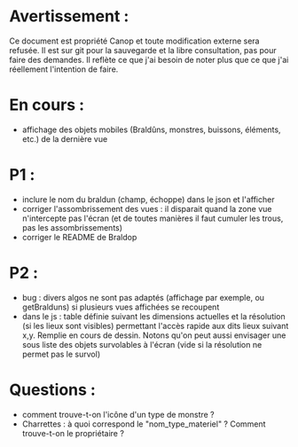 Avertissement :
===============

Ce document est propriété Canop et toute modification externe sera refusée. Il est sur git pour la sauvegarde et la libre consultation, pas pour faire des demandes. Il reflète ce que j'ai besoin de noter plus que ce que j'ai réellement l'intention de faire.

En cours :
==========

* affichage des objets mobiles (Braldûns, monstres, buissons, éléments, etc.) de la dernière vue

P1 :
====

* inclure le nom du braldun (champ, échoppe) dans le json et l'afficher
* corriger l'assombrissement des vues : il disparait quand la zone vue n'intercepte pas l'écran (et de toutes manières il faut cumuler les trous, pas les assombrissements)
* corriger le README de Braldop

P2 :
====

* bug : divers algos ne sont pas adaptés (affichage par exemple, ou getBralduns) si plusieurs vues affichées se recoupent
* dans le js : table définie suivant les dimensions actuelles et la résolution (si les lieux sont visibles) permettant l'accès rapide aux dits lieux suivant x,y. Remplie en cours de dessin. Notons qu'on peut aussi envisager une sous liste des objets survolables à l'écran (vide si la résolution ne permet pas le survol)

Questions :
===========

* comment trouve-t-on l'icône d'un type de monstre ?
* Charrettes : à quoi correspond le "nom_type_materiel" ? Comment trouve-t-on le propriétaire ?
